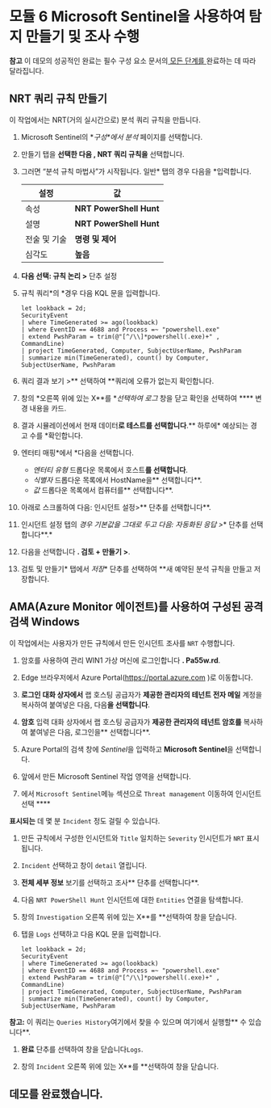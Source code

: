 # 모듈 6 Microsoft Sentinel을 사용하여 탐지 만들기 및 조사 수행

**참고** 이 데모의 성공적인 완료는 필수 구성 요소 문서의[ 모든 단계를 ](00-prerequisites.md)완료하는 데 따라 달라집니다. 

## NRT 쿼리 규칙 만들기

이 작업에서는 NRT(거의 실시간으로) 분석 쿼리 규칙을 만듭니다.

1. Microsoft Sentinel의 **구성*에서 *분석** 페이지를 선택합니다.

1. 만들기 탭을 **선택한 다음 **, NRT 쿼리 규칙을**** 선택합니다.

1. 그러면 “분석 규칙 마법사”가 시작됩니다. 일반* 탭의 경우 다음을 *입력합니다.

    |설정|값|
    |---|---|
    |속성|**NRT PowerShell Hunt**|
    |설명|**NRT PowerShell Hunt**|
    |전술 및 기술|**명령 및 제어**|
    |심각도|**높음**|

1. **다음 선택: 규칙 논리 >** 단추 설정 

1. 규칙 쿼리*의 *경우 다음 KQL 문을 입력합니다.

    ```KQL
    let lookback = 2d; 
    SecurityEvent 
    | where TimeGenerated >= ago(lookback) 
    | where EventID == 4688 and Process =~ "powershell.exe"
    | extend PwshParam = trim(@"[^/\\]*powershell(.exe)+" , CommandLine) 
    | project TimeGenerated, Computer, SubjectUserName, PwshParam 
    | summarize min(TimeGenerated), count() by Computer, SubjectUserName, PwshParam
    ```

1. 쿼리 결과 보기 >** 선택하여 **쿼리에 오류가 없는지 확인합니다.

1. 창의 *오른쪽 위에 있는 X**를 **선택하여 로그* 창을 닫고 확인을 선택하여 **** 변경 내용을 카드. 

1. 결과 시뮬레이션에서 현재 데이터**로 테스트를 선택합니다**.** 하루에* 예상되는 경고 수를 *확인합니다.

1. 엔터티 매핑*에서 *다음을 선택합니다.

    - *엔터티 유형* 드롭다운 목록에서 호스트**를 선택합니다**.
    - *식별자* 드롭다운 목록에서 HostName을** 선택합니다**.
    - *값* 드롭다운 목록에서 컴퓨터를** 선택합니다**.

1. 아래로 스크롤하여 다음: 인시던트 설정>** 단추를 선택합니다**.

1. 인시던트 설정 탭의 *경우 기본값을 그대로 두고 다음: 자동화된 응답 >** 단추를 선택합니다**.*

1. 다음을 선택합니다 **. 검토 + 만들기 >**.

1. 검토 및 만들기* 탭에서 *저장** 단추를 선택하여 **새 예약된 분석 규칙을 만들고 저장합니다.

## AMA(Azure Monitor 에이전트)를 사용하여 구성된 공격 검색 Windows

이 작업에서는 사용자가 만든 규칙에서 만든 인시던트 조사를 `NRT` 수행합니다.

1. 암호를 사용하여 관리 WIN1 가상 머신에 로그인합니다 **. Pa55w.rd**.  

1. Edge 브라우저에서 Azure Portal(https://portal.azure.com )로 이동합니다.

1. **로그인 대화 상자에서** 랩 호스팅 공급자가 **제공한 관리자의 테넌트 전자 메일** 계정을 복사하여 붙여넣은 다음, 다음**을 선택합니다**.

1. **암호** 입력 대화 상자에서 랩 호스팅 공급자가 **제공한 관리자의 테넌트 암호를** 복사하여 붙여넣은 다음, 로그인을** 선택합니다**.

1. Azure Portal의 검색 창에 *Sentinel*을 입력하고 **Microsoft Sentinel**을 선택합니다.

1. 앞에서 만든 Microsoft Sentinel 작업 영역을 선택합니다.

1. 에서 `Microsoft Sentinel`메뉴 섹션으로 `Threat management` 이동하여 인시던트 선택 ****

**표시되는** 데 몇 분 `Incident` 정도 걸릴 수 있습니다.

1. 만든 규칙에서 구성한 인시던트와 `Title` 일치하는 `Severity` 인시던트가 `NRT` 표시됩니다.

1. `Incident` 선택하고 창이 `detail` 열립니다.

1. **전체 세부 정보** 보기를 선택하고 조사** 단추를 선택합니다**.

1. 다음 `NRT PowerShell Hunt` 인시던트에 대한 `Entities` 연결을 탐색합니다.

1. 창의 `Investigation` 오른쪽 위에 있는 X**를 **선택하여 창을 닫습니다.

1. 탭을 `Logs` 선택하고 다음 KQL 문을 입력합니다.

    ```KQL
    let lookback = 2d; 
    SecurityEvent 
    | where TimeGenerated >= ago(lookback) 
    | where EventID == 4688 and Process =~ "powershell.exe"
    | extend PwshParam = trim(@"[^/\\]*powershell(.exe)+" , CommandLine) 
    | project TimeGenerated, Computer, SubjectUserName, PwshParam 
    | summarize min(TimeGenerated), count() by Computer, SubjectUserName, PwshParam
    ```

**참고:** 이 쿼리는 `Queries History`여기에서 찾을 수 있으며 여기에서 실행할** 수 있습니다**.

1. **완료** 단추를 선택하여 창을 닫습니다`Logs`.

1. 창의 `Incident` 오른쪽 위에 있는 X**를 **선택하여 창을 닫습니다.

## 데모를 완료했습니다.
